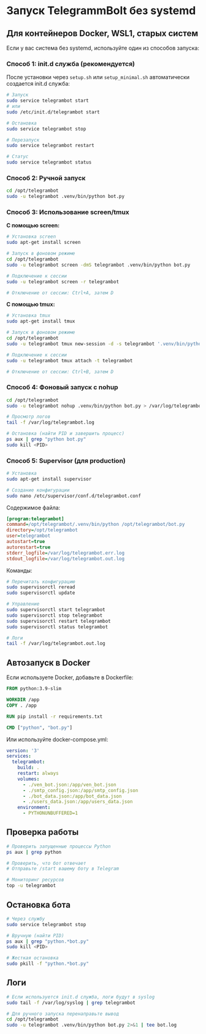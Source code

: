 # Запуск TelegrammBolt без systemd

## Для контейнеров Docker, WSL1, старых систем

Если у вас система без systemd, используйте один из способов запуска:

### Способ 1: init.d служба (рекомендуется)

После установки через `setup.sh` или `setup_minimal.sh` автоматически создается init.d служба:

```bash
# Запуск
sudo service telegrambot start
# или
sudo /etc/init.d/telegrambot start

# Остановка
sudo service telegrambot stop

# Перезапуск
sudo service telegrambot restart

# Статус
sudo service telegrambot status
```

### Способ 2: Ручной запуск

```bash
cd /opt/telegrambot
sudo -u telegrambot .venv/bin/python bot.py
```

### Способ 3: Использование screen/tmux

**С помощью screen:**
```bash
# Установка screen
sudo apt-get install screen

# Запуск в фоновом режиме
cd /opt/telegrambot
sudo -u telegrambot screen -dmS telegrambot .venv/bin/python bot.py

# Подключение к сессии
sudo -u telegrambot screen -r telegrambot

# Отключение от сессии: Ctrl+A, затем D
```

**С помощью tmux:**
```bash
# Установка tmux
sudo apt-get install tmux

# Запуск в фоновом режиме
cd /opt/telegrambot
sudo -u telegrambot tmux new-session -d -s telegrambot '.venv/bin/python bot.py'

# Подключение к сессии
sudo -u telegrambot tmux attach -t telegrambot

# Отключение от сессии: Ctrl+B, затем D
```

### Способ 4: Фоновый запуск с nohup

```bash
cd /opt/telegrambot
sudo -u telegrambot nohup .venv/bin/python bot.py > /var/log/telegrambot.log 2>&1 &

# Просмотр логов
tail -f /var/log/telegrambot.log

# Остановка (найти PID и завершить процесс)
ps aux | grep "python bot.py"
sudo kill <PID>
```

### Способ 5: Supervisor (для production)

```bash
# Установка
sudo apt-get install supervisor

# Создание конфигурации
sudo nano /etc/supervisor/conf.d/telegrambot.conf
```

Содержимое файла:
```ini
[program:telegrambot]
command=/opt/telegrambot/.venv/bin/python /opt/telegrambot/bot.py
directory=/opt/telegrambot
user=telegrambot
autostart=true
autorestart=true
stderr_logfile=/var/log/telegrambot.err.log
stdout_logfile=/var/log/telegrambot.out.log
```

Команды:
```bash
# Перечитать конфигурацию
sudo supervisorctl reread
sudo supervisorctl update

# Управление
sudo supervisorctl start telegrambot
sudo supervisorctl stop telegrambot
sudo supervisorctl restart telegrambot
sudo supervisorctl status telegrambot

# Логи
tail -f /var/log/telegrambot.out.log
```

## Автозапуск в Docker

Если используете Docker, добавьте в Dockerfile:

```dockerfile
FROM python:3.9-slim

WORKDIR /app
COPY . /app

RUN pip install -r requirements.txt

CMD ["python", "bot.py"]
```

Или используйте docker-compose.yml:

```yaml
version: '3'
services:
  telegrambot:
    build: .
    restart: always
    volumes:
      - ./ven_bot.json:/app/ven_bot.json
      - ./smtp_config.json:/app/smtp_config.json
      - ./bot_data.json:/app/bot_data.json
      - ./users_data.json:/app/users_data.json
    environment:
      - PYTHONUNBUFFERED=1
```

## Проверка работы

```bash
# Проверить запущенные процессы Python
ps aux | grep python

# Проверить, что бот отвечает
# Отправьте /start вашему боту в Telegram

# Мониторинг ресурсов
top -u telegrambot
```

## Остановка бота

```bash
# Через службу
sudo service telegrambot stop

# Вручную (найти PID)
ps aux | grep "python.*bot.py"
sudo kill <PID>

# Жесткая остановка
sudo pkill -f "python.*bot.py"
```

## Логи

```bash
# Если используется init.d служба, логи будут в syslog
sudo tail -f /var/log/syslog | grep telegrambot

# Для ручного запуска перенаправьте вывод
cd /opt/telegrambot
sudo -u telegrambot .venv/bin/python bot.py 2>&1 | tee bot.log
```
